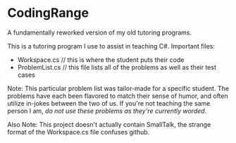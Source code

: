 # CodingRange
A fundamentally reworked version of my old tutoring programs.

This is a tutoring program I use to assist in teaching C#.
Important files:
 - Workspace.cs // this is where the student puts their code
 - ProblemList.cs // this file lists all of the problems as well as their test cases
 
 Note: 
 This particular problem list was tailor-made for a specific student.
 The problems have each been flavored to match their sense of humor, and often utilize in-jokes between the two of us.
 If you're not teaching the same person I am, *do not use these problems as they're currently worded*.

Also Note:
This project doesn't actually contain SmallTalk, the strange format of the Workspace.cs file confuses github. 
